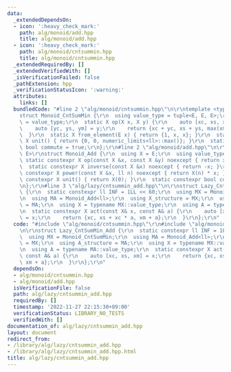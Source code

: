 ```yaml
---
data:
  _extendedDependsOn:
  - icon: ':heavy_check_mark:'
    path: alg/monoid/add.hpp
    title: alg/monoid/add.hpp
  - icon: ':heavy_check_mark:'
    path: alg/monoid/cntsummin.hpp
    title: alg/monoid/cntsummin.hpp
  _extendedRequiredBy: []
  _extendedVerifiedWith: []
  _isVerificationFailed: false
  _pathExtension: hpp
  _verificationStatusIcon: ':warning:'
  attributes:
    links: []
  bundledCode: "#line 2 \"alg/monoid/cntsummin.hpp\"\n\r\ntemplate <typename E>\r\n\
    struct Monoid_CntSumMin {\r\n  using value_type = tuple<E, E, E>;\r\n  using X\
    \ = value_type;\r\n  static X op(X x, X y) {\r\n    auto [xc, xs, xm] = x;\r\n\
    \    auto [yc, ys, ym] = y;\r\n    return {xc + yc, xs + ys, max(xm, ym)};\r\n\
    \  }\r\n  static X from_element(E x) { return {1, x, x}; }\r\n  static constexpr\
    \ X unit() { return {0, 0, numeric_limits<ll>::max()}; }\r\n  static constexpr\
    \ bool commute = true;\r\n};\r\n#line 2 \"alg/monoid/add.hpp\"\n\r\ntemplate <typename\
    \ E>\r\nstruct Monoid_Add {\r\n  using X = E;\r\n  using value_type = X;\r\n \
    \ static constexpr X op(const X &x, const X &y) noexcept { return x + y; }\r\n\
    \  static constexpr X inverse(const X &x) noexcept { return -x; }\r\n  static\
    \ constexpr X power(const X &x, ll n) noexcept { return X(n) * x; }\r\n  static\
    \ constexpr X unit() { return X(0); }\r\n  static constexpr bool commute = true;\r\
    \n};\r\n#line 3 \"alg/lazy/cntsummin_add.hpp\"\n\r\nstruct Lazy_CntSumMin_Add\
    \ {\r\n  static constexpr ll INF = 1LL << 60;\r\n  using MX = Monoid_CntSumMin;\r\
    \n  using MA = Monoid_Add<ll>;\r\n  using X_structure = MX;\r\n  using A_structure\
    \ = MA;\r\n  using X = typename MX::value_type;\r\n  using A = typename MA::value_type;\r\
    \n  static constexpr X act(const X& x, const A& a) {\r\n    auto [xc, xs, xm]\
    \ = x;\r\n    return {xc, xs + xc * a, xm + a};\r\n  }\r\n};\r\n"
  code: "#include \"alg/monoid/cntsummin.hpp\"\r\n#include \"alg/monoid/add.hpp\"\r\
    \n\r\nstruct Lazy_CntSumMin_Add {\r\n  static constexpr ll INF = 1LL << 60;\r\n\
    \  using MX = Monoid_CntSumMin;\r\n  using MA = Monoid_Add<ll>;\r\n  using X_structure\
    \ = MX;\r\n  using A_structure = MA;\r\n  using X = typename MX::value_type;\r\
    \n  using A = typename MA::value_type;\r\n  static constexpr X act(const X& x,\
    \ const A& a) {\r\n    auto [xc, xs, xm] = x;\r\n    return {xc, xs + xc * a,\
    \ xm + a};\r\n  }\r\n};\r\n"
  dependsOn:
  - alg/monoid/cntsummin.hpp
  - alg/monoid/add.hpp
  isVerificationFile: false
  path: alg/lazy/cntsummin_add.hpp
  requiredBy: []
  timestamp: '2022-11-27 22:15:30+09:00'
  verificationStatus: LIBRARY_NO_TESTS
  verifiedWith: []
documentation_of: alg/lazy/cntsummin_add.hpp
layout: document
redirect_from:
- /library/alg/lazy/cntsummin_add.hpp
- /library/alg/lazy/cntsummin_add.hpp.html
title: alg/lazy/cntsummin_add.hpp
---
```

